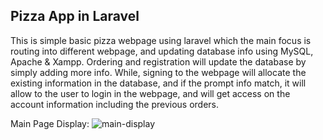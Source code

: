 ## Pizza App in Laravel

This is simple basic pizza webpage using laravel which the main focus is routing into different webpage, and updating database info using MySQL, Apache & Xampp. Ordering and registration will update the database by simply adding more info. While, signing to the webpage will allocate the existing information in the database, and if the prompt info match, it will allow to the user to login in the webpage, and will get access on the account information including the previous orders.
 
Main Page Display:
![main-display](https://user-images.githubusercontent.com/15988182/148695931-3f47b0da-e514-4d0c-ae8b-3be25351a36d.PNG)
